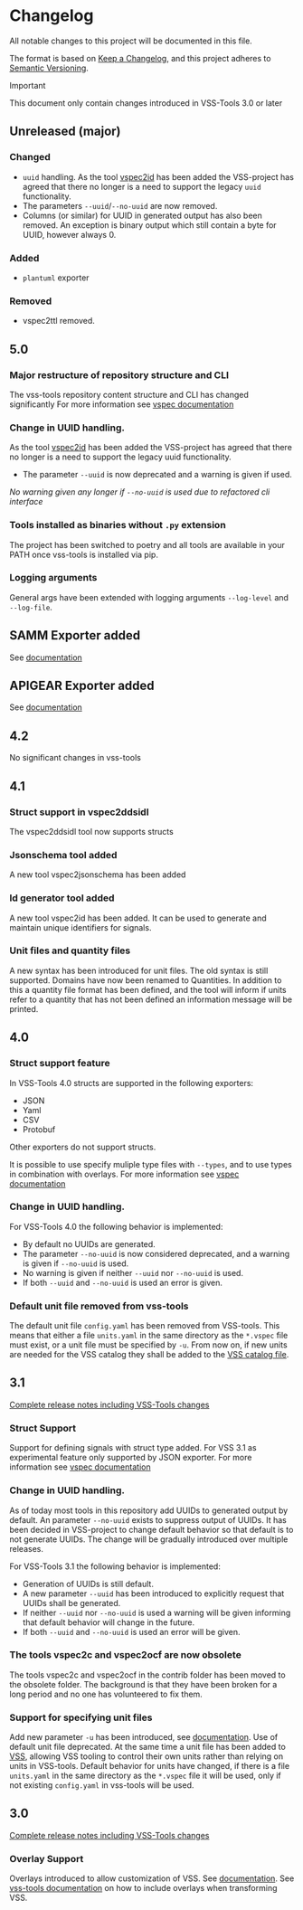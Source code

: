 # Changelog

All notable changes to this project will be documented in this file.

The format is based on [Keep a Changelog](https://keepachangelog.com/en/1.1.0/),
and this project adheres to [Semantic Versioning](https://semver.org/spec/v2.0.0.html).

> [!IMPORTANT]
> This document only contain changes introduced in VSS-Tools 3.0 or later

## Unreleased (major)

### Changed

- `uuid` handling. As the tool [vspec2id](docs/id.md) has been added the VSS-project has agreed that there no longer is a need to support
  the legacy `uuid` functionality.
- The parameters `--uuid`/`--no-uuid` are now removed.
- Columns (or similar) for UUID in generated output has also been removed. An exception is binary output which still contain a byte for UUID, however always 0.

### Added

- `plantuml` exporter

### Removed

 - vspec2ttl removed.

## 5.0

### Major restructure of repository structure and CLI

The vss-tools repository content structure and CLI has changed significantly
For more information see [vspec documentation](docs/vspec.md)

### Change in UUID handling.

As the tool [vspec2id](docs/id.md) has been added the VSS-project has agreed that there no longer is a need to support
the legacy uuid functionality.

- The parameter `--uuid` is now deprecated and a warning is given if used.

_No warning given any longer if `--no-uuid` is used due to refactored cli interface_

### Tools installed as binaries without `.py` extension

The project has been switched to poetry and all tools are available in your PATH once vss-tools is installed via pip.

### Logging arguments

General args have been extended with logging arguments `--log-level` and `--log-file`.

## SAMM Exporter added

See [documentation](https://github.com/COVESA/vss-tools/blob/master/docs/samm.md)

## APIGEAR Exporter added

See [documentation](https://github.com/COVESA/vss-tools/blob/master/docs/apigear.md)

## 4.2

No significant changes in vss-tools

## 4.1

### Struct support in vspec2ddsidl

The vspec2ddsidl tool now supports structs

### Jsonschema tool added

A new tool vspec2jsonschema has been added

### Id generator tool added

A new tool vspec2id has been added. It can be used to generate and maintain unique identifiers for signals.

### Unit files and quantity files

A new syntax has been introduced for unit files. The old syntax is still supported.
Domains have now been renamed to Quantities.
In addition to this a quantity file format has been defined, and the tool will inform
if units refer to a quantity that has not been defined an information message will be printed.

## 4.0

### Struct support feature

In VSS-Tools 4.0 structs are supported in the following exporters:

- JSON
- Yaml
- CSV
- Protobuf

Other exporters do not support structs.

It is possible to use specify muliple type files with `--types`, and to use types in combination with overlays.
For more information see [vspec documentation](docs/vspec.md)

### Change in UUID handling.

For VSS-Tools 4.0 the following behavior is implemented:

- By default no UUIDs are generated.
- The parameter `--no-uuid` is now considered deprecated, and a warning is given if `--no-uuid` is used.
- No warning is given if neither `--uuid` nor `--no-uuid` is used.
- If both `--uuid` and `--no-uuid` is used an error is given.

### Default unit file removed from vss-tools

The default unit file `config.yaml`
has been removed from VSS-tools. This means that either a file `units.yaml` in the same directory as the `*.vspec`
file must exist, or a unit file must be specified by `-u`.
From now on, if new units are needed for the VSS catalog they shall be added to the
[VSS catalog file](https://github.com/COVESA/vehicle_signal_specification/blob/master/spec/units.yaml).

## 3.1

[Complete release notes including VSS-Tools changes](https://github.com/COVESA/vehicle_signal_specification/releases/tag/v3.1)

### Struct Support

Support for defining signals with struct type added.
For VSS 3.1 as experimental feature only supported by JSON exporter.
For more information see [vspec documentation](docs/vspec.md)

### Change in UUID handling.

As of today most tools in this repository add UUIDs to generated output by default. An parameter `--no-uuid` exists to suppress output of UUIDs.
It has been decided in VSS-project to change default behavior so that default is to not generate UUIDs.
The change will be gradually introduced over multiple releases.

For VSS-Tools 3.1 the following behavior is implemented:

- Generation of UUIDs is still default.
- A new parameter `--uuid` has been introduced to explicitly request that UUIDs shall be generated.
- If neither `--uuid` nor `--no-uuid` is used a warning will be given informing that default behavior will change in the future.
- If both `--uuid` and `--no-uuid` is used an error will be given.

### The tools vspec2c and vspec2ocf are now obsolete

The tools vspec2c and vspec2ocf in the contrib folder has been moved to the obsolete folder.
The background is that they have been broken for a long period and no one has volunteered to fix them.

### Support for specifying unit files

Add new parameter `-u` has been introduced, see [documentation](https://github.com/COVESA/vss-tools/blob/master/docs/vspec.md#handling-of-units).
Use of default unit file deprecated.
At the same time a unit file has been added to [VSS](https://github.com/COVESA/vehicle_signal_specification/blob/master/spec/units.yaml),
allowing VSS tooling to control their own units rather than relying on units in VSS-tools.
Default behavior for units have changed, if there is a file `units.yaml` in the same directory as the `*.vspec`
file it will be used, only if not existing `config.yaml` in vss-tools will be used.

## 3.0

[Complete release notes including VSS-Tools changes](https://github.com/COVESA/vehicle_signal_specification/releases/tag/v3.0)

### Overlay Support

Overlays introduced to allow customization of VSS. See [documentation](https://covesa.github.io/vehicle_signal_specification/rule_set/overlay/).
See [vss-tools documentation](https://github.com/COVESA/vss-tools/blob/master/docs/vspec.md) on how to include overlays when transforming VSS.
